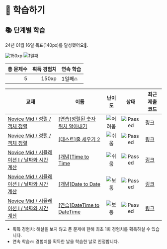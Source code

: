 # 📖 학습하기

## 📚 단계별 학습
24년 01월 16일 목표(140px)를 달성했어요🥳.

![150xp](https://img.shields.io/badge/EXP-150xp-%235cb85c.svg?for-the-badge)
![1일째](https://img.shields.io/badge/연속학습-1일째-%23E34F26.svg?for-the-badge)

|총 문제수|획득 경험치|연속 학습|
|---:|---:|---|
5|150xp|1일째🔥|

|교재|이름|난이도|상태|최근 제출 코드|
|---|---|:---:|:---:|---|
|[Novice Mid / 정렬 / 객체 정렬](https://www.codetree.ai/missions?missionId=5)|[[연습]정렬된 숫자 위치 알아내기](https://www.codetree.ai/missions/5/problems/indices-of-sorted-array)|![어려움][hard]|![Passed][passed]|[링크](https://github.com/yoohyebin/codetree-TILs/blob/main/240116/%EC%A0%95%EB%A0%AC%EB%90%9C%20%EC%88%AB%EC%9E%90%20%EC%9C%84%EC%B9%98%20%EC%95%8C%EC%95%84%EB%82%B4%EA%B8%B0/indices-of-sorted-array.swift)|
|[Novice Mid / 정렬 / 객체 정렬](https://www.codetree.ai/missions?missionId=5)|[[테스트]줄 세우기 2](https://www.codetree.ai/missions/5/problems/line-up-students-2)|![쉬움][easy]|![Passed][passed]|[링크](https://github.com/yoohyebin/codetree-TILs/blob/main/240116/%EC%A4%84%20%EC%84%B8%EC%9A%B0%EA%B8%B0%202/line-up-students-2.swift)|
|[Novice Mid / 시뮬레이션 I / 날짜와 시간 계산](https://www.codetree.ai/missions?missionId=5)|[[개념]Time to Time](https://www.codetree.ai/missions/5/problems/time-to-time)|![쉬움][easy]|![Passed][passed]|[링크](https://github.com/yoohyebin/codetree-TILs/blob/main/240116/Time%20to%20Time/time-to-time.swift)|
|[Novice Mid / 시뮬레이션 I / 날짜와 시간 계산](https://www.codetree.ai/missions?missionId=5)|[[개념]Date to Date](https://www.codetree.ai/missions/5/problems/date-to-date)|![보통][medium]|![Passed][passed]|[링크](https://github.com/yoohyebin/codetree-TILs/blob/main/240116/Date%20to%20Date/date-to-date.swift)|
|[Novice Mid / 시뮬레이션 I / 날짜와 시간 계산](https://www.codetree.ai/missions?missionId=5)|[[연습]DateTime to DateTime](https://www.codetree.ai/missions/5/problems/datetime-to-datetime)|![보통][medium]|![Passed][passed]|[링크](https://github.com/yoohyebin/codetree-TILs/blob/main/240116/DateTime%20to%20DateTime/datetime-to-datetime.swift)|


* 획득 경험치: 해설을 보지 않고 푼 문제에 한해 최초 1회 경험치를 획득하실 수 있습니다.
* 연속 학습🔥: 경험치를 획득한 날을 학습한 날로 인정합니다.










[b5]: https://img.shields.io/badge/Bronze_5-%235D3E31.svg
[b4]: https://img.shields.io/badge/Bronze_4-%235D3E31.svg
[b3]: https://img.shields.io/badge/Bronze_3-%235D3E31.svg
[b2]: https://img.shields.io/badge/Bronze_2-%235D3E31.svg
[b1]: https://img.shields.io/badge/Bronze_1-%235D3E31.svg
[s5]: https://img.shields.io/badge/Silver_5-%23394960.svg
[s4]: https://img.shields.io/badge/Silver_4-%23394960.svg
[s3]: https://img.shields.io/badge/Silver_3-%23394960.svg
[s2]: https://img.shields.io/badge/Silver_2-%23394960.svg
[s1]: https://img.shields.io/badge/Silver_1-%23394960.svg
[g5]: https://img.shields.io/badge/Gold_5-%23FFC433.svg
[g4]: https://img.shields.io/badge/Gold_4-%23FFC433.svg
[g3]: https://img.shields.io/badge/Gold_3-%23FFC433.svg
[g2]: https://img.shields.io/badge/Gold_2-%23FFC433.svg
[g1]: https://img.shields.io/badge/Gold_1-%23FFC433.svg
[p5]: https://img.shields.io/badge/Platinum_5-%2376DDD8.svg
[p4]: https://img.shields.io/badge/Platinum_4-%2376DDD8.svg
[p3]: https://img.shields.io/badge/Platinum_3-%2376DDD8.svg
[p2]: https://img.shields.io/badge/Platinum_2-%2376DDD8.svg
[p1]: https://img.shields.io/badge/Platinum_1-%2376DDD8.svg
[passed]: https://img.shields.io/badge/Passed-%23009D27.svg
[failed]: https://img.shields.io/badge/Failed-%23D24D57.svg
[easy]: https://img.shields.io/badge/쉬움-%235cb85c.svg?for-the-badge
[medium]: https://img.shields.io/badge/보통-%23FFC433.svg?for-the-badge
[hard]: https://img.shields.io/badge/어려움-%23D24D57.svg?for-the-badge